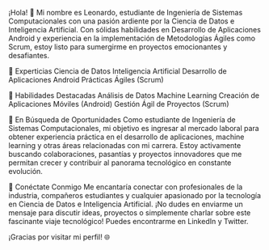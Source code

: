 ¡Hola! 👋
Mi nombre es Leonardo, estudiante de Ingeniería de Sistemas Computacionales con una pasión ardiente por la Ciencia de Datos e Inteligencia Artificial. Con sólidas habilidades en Desarrollo de Aplicaciones Android y experiencia en la implementación de Metodologías Ágiles como Scrum, estoy listo para sumergirme en proyectos emocionantes y desafiantes.

🧠 Experticias
Ciencia de Datos
Inteligencia Artificial
Desarrollo de Aplicaciones Android
Prácticas Ágiles (Scrum)


💼 Habilidades Destacadas
Análisis de Datos
Machine Learning
Creación de Aplicaciones Móviles (Android)
Gestión Ágil de Proyectos (Scrum)

🚀 En Búsqueda de Oportunidades
Como estudiante de Ingeniería de Sistemas Computacionales, mi objetivo es ingresar al mercado laboral para obtener experiencia práctica en el desarrollo de aplicaciones, machine learning y otras áreas relacionadas con mi carrera. Estoy activamente buscando colaboraciones, pasantías y proyectos innovadores que me permitan crecer y contribuir al panorama tecnológico en constante evolución.

🔗 Conéctate Conmigo
Me encantaría conectar con profesionales de la industria, compañeros estudiantes y cualquier apasionado por la tecnología en Ciencia de Datos e Inteligencia Artificial. ¡No dudes en enviarme un mensaje para discutir ideas, proyectos o simplemente charlar sobre este fascinante viaje tecnológico! Puedes encontrarme en LinkedIn y Twitter.

¡Gracias por visitar mi perfil! 🌐
